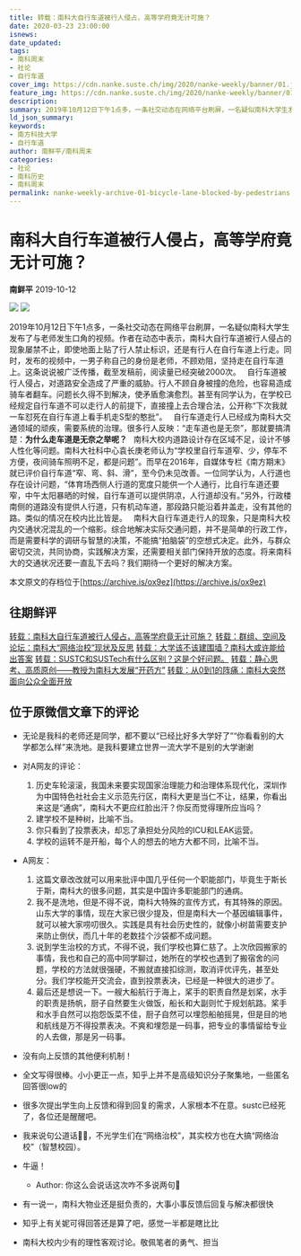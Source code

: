 ```yaml
---
title: 转载：南科大自行车道被行人侵占，高等学府竟无计可施？
date: 2020-03-23 23:00:00
isnews:
date_updated:
tags:
- 南科周末
- 社论
- 自行车道
cover_img: https://cdn.nanke.suste.ch/img/2020/nanke-weekly/banner/01.jpg
feature_img: https://cdn.nanke.suste.ch/img/2020/nanke-weekly/banner/01.jpg
description:
summary: 2019年10月12日下午1点多，一条社交动态在网络平台刷屏，一名疑似南科大学生发布了与老师发生口角的视频。作者在动态中表示，南科大自行车道被行人侵占的现象屡禁不止，即使地面上贴了行人禁止标识，还是有行人在自行车道上行走。
ld_json_summary:
keywords:
- 南方科技大学
- 自行车道
author: 南鲜平/南科周末
categories:
- 社论
- 南科历史
- 南科周末
permalink: nanke-weekly-archive-01-bicycle-lane-blocked-by-pedestrians
---
```

# 南科大自行车道被行人侵占，高等学府竟无计可施？
**南鲜平** 2019-10-12

![](https://cdn.nanke.suste.ch/img/2020/nanke-weekly/banner/original/01.jpg)
![](https://cdn.nanke.suste.ch/img/2020/nanke-weekly/banner.png)

2019年10月12日下午1点多，一条社交动态在网络平台刷屏，一名疑似南科大学生发布了与老师发生口角的视频。作者在动态中表示，南科大自行车道被行人侵占的现象屡禁不止，即使地面上贴了行人禁止标识，还是有行人在自行车道上行走。同时，发布的视频中，一男子称自己的身份是老师，不顾劝阻，坚持走在自行车道上。这条说说被广泛传播，截至发稿前，阅读量已经突破2000次。
 
自行车道被行人侵占，对道路安全造成了严重的威胁。行人不顾自身被撞的危险，也容易造成骑车者翻车。问题长久得不到解决，使矛盾愈演愈烈。甚至有同学认为，在学校已经规定自行车道不可以走行人的前提下，直接撞上去合理合法，公开称“下次我就一车怼死在自行车道上看手机走S型的憨批”。
 
自行车道走行人已经成为南科大交通领域的顽疾，需要系统的治理。很多行人反映：“走车道也是无奈”，那就要搞清楚：**为什么走车道是无奈之举呢？**
 
南科大校内道路设计存在区域不足，设计不够人性化等问题。南科大社科中心袁长庚老师认为“学校里自行车道窄、少，停车不方便，夜间骑车照明不足，都是问题”。而早在2016年，自媒体专栏《南方期末》就已评价自行车道“窄、弯、斜、滑”，至今仍未见改善。一位同学认为，人行道也存在设计问题，“体育场西侧人行道的宽度只能供一个人通行，比自行车道还要窄，中午太阳暴晒的时候，自行车道可以提供阴凉，人行道却没有。”另外，行政楼南侧的道路没有提供人行道，只有机动车道，那段路只能沿着井盖走，没有其他的路。类似的情况在校内比比皆是。
 
南科大自行车道走行人的现象，只是南科大校内交通状况混乱的一个缩影。综合地解决实际交通问题，并不是简单的行政工作，而是需要科学的调研与智慧的决策，不能搞“拍脑袋”的空想式决定。此外，与群众密切交流，共同协商，实践解决方案，还需要相关部门保持开放的态度。将来南科大的交通状况还要一直乱下去吗？我们期待一个更好的解决方案。

本文原文的存档位于[https://archive.is/ox9ez](https://archive.is/ox9ez)

## 往期鲜评
[转载：南科大自行车道被行人侵占，高等学府竟无计可施？](https://nanke.suste.ch/2020/03/23/nanke-weekly-archive-01-bicycle-lane-blocked-by-pedestrians/)
[转载：群组、空间及论坛：南科大“网络治校”现状及反思](https://nanke.suste.ch/2020/03/23/nanke-weekly-archive-02-manage-sustech-online)
[转载：大学该不该建围墙？南科大或许能给出答案](https://nanke.suste.ch/2020/03/23/nanke-weekly-archive-03-wall-of-sustech)
[转载：SUSTC和SUSTech有什么区别？这是个好问题。](https://nanke.suste.ch/2020/03/23/nanke-weekly-archive-04-sustech-or-sustc)
[转载：静心思考、高质原创——教授为南科大发展“开药方”](https://nanke.suste.ch/2020/03/23/nanke-weekly-archive-05-prescription-to-sustech)
[转载：从0到1的阵痛：南科大突然面向公众全面开放](https://nanke.suste.ch/2020/03/23/nanke-weekly-archive-06-sustech-open-to-public)

## 位于原微信文章下的评论

* 无论是我科的老师还是同学，都不要以“已经比好多大学好了”“你看看别的大学都怎么样”来洗地。是我科要建立世界一流大学不是别的大学谢谢

* 对A网友的评论：
    1. 历史车轮滚滚，我国未来要实现国家治理能力和治理体系现代化，深圳作为中国特色社社会主义示范先行区，南科大更是当仁不让，结果，你看出来这是“通病”，南科大不更应红脸出汗？你反而觉得理所应当吗？
    2. 建学校不是种树，比喻不当。
    3. 你只看到了投票表决，却忘了承担处分风险的ICU和LEAK运营。
    4. 学校的运转不是开船，每个人的想去的地方大都不同，比喻不当。

* A网友：
    1. 这篇文章改改就可以用来批评中国几乎任何一个职能部门，毕竟生于斯长于斯，南科大的很多问题，其实是中国许多职能部门的通病。
    2. 我不是洗地，但是不得不说，南科大特殊的宣传方式，有其特殊的原因。山东大学的事情，现在大家已很少提及，但是南科大一个基因编辑事件，就可以被大家唠叨很久。实践是具有社会历史性的，就像小树苗需要支护来防止倒伏，而几十年的老数挂个沙袋都不成问题。
    3. 说到学生治校的方式，不得不说，我们学校也算仁慈了。上次欣园搬家的事情，我也和自己的高中同学聊过，她所在的学校也遇到了搬宿舍的问题，学校的方法就很强硬，不搬就直接扣综测，取消评优评先，甚至处分。我们学校能开交流会，直到投票表决，已经是一种很大的进步了。
    4. 最后还是想说一下。一艘大船航行于海上，桨手的职责自然是划桨，水手的职责是扬帆，厨子自然要生火做饭，船长和大副则忙于规划航路。桨手和水手自然可以抱怨饭菜不佳，厨子自然可以埋怨船舶摇晃，但是目的地和航线是万不得投票表决。不爽和埋怨是一码事，把专业的事情留给专业的人去做，那是另一码事。

* 没有向上反馈的其他便利机制！

* 全文写得很棒。小小更正一点，知乎上并不是高级知识分子聚集地，一些匿名回答很low的

* 很多次提出学生向上反馈和得到回复的需求，人家根本不在意。sustc已经死了，各位还是醒醒吧。

* 我来说句公道话🌹🐔，不光学生们在“网络治校”，其实校方也在大搞“网络治校”（智慧校园）。

* 牛逼！
    * Author: 你这么会说话这次咋不多说两句🤨

* 有一说一，南科大物业还是挺负责的，大事小事反馈后回复与解决都很快

* 知乎上有关妮可得回答还是算了吧，感觉一半都是瞎比比

* 南科大校内少有的理性客观讨论。敬佩笔者的勇气、担当
